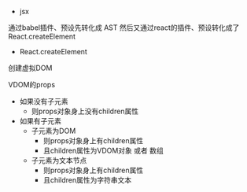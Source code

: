 - jsx

通过babel插件、预设先转化成 AST 然后又通过react的插件、预设转化成了React.createElement

- React.createElement

创建虚拟DOM



VDOM的props

- 如果没有子元素
  - 则props对象身上没有children属性
- 如果有子元素
  - 子元素为DOM
    - 则props对象身上有children属性
    - 且children属性为VDOM对象 或者 数组
  - 子元素为文本节点
    - 则props对象身上有children属性
    - 且children属性为字符串文本
